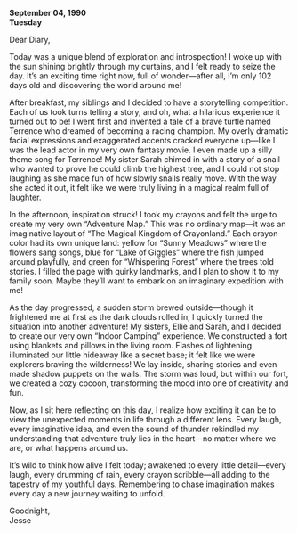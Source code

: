 
**September 04, 1990**  
**Tuesday**

Dear Diary,

Today was a unique blend of exploration and introspection! I woke up with the sun shining brightly through my curtains, and I felt ready to seize the day. It’s an exciting time right now, full of wonder—after all, I’m only 102 days old and discovering the world around me!

After breakfast, my siblings and I decided to have a storytelling competition. Each of us took turns telling a story, and oh, what a hilarious experience it turned out to be! I went first and invented a tale of a brave turtle named Terrence who dreamed of becoming a racing champion. My overly dramatic facial expressions and exaggerated accents cracked everyone up—like I was the lead actor in my very own fantasy movie. I even made up a silly theme song for Terrence! My sister Sarah chimed in with a story of a snail who wanted to prove he could climb the highest tree, and I could not stop laughing as she made fun of how slowly snails really move. With the way she acted it out, it felt like we were truly living in a magical realm full of laughter.

In the afternoon, inspiration struck! I took my crayons and felt the urge to create my very own “Adventure Map.” This was no ordinary map—it was an imaginative layout of “The Magical Kingdom of Crayonland.” Each crayon color had its own unique land: yellow for “Sunny Meadows” where the flowers sang songs, blue for “Lake of Giggles” where the fish jumped around playfully, and green for “Whispering Forest” where the trees told stories. I filled the page with quirky landmarks, and I plan to show it to my family soon. Maybe they’ll want to embark on an imaginary expedition with me!

As the day progressed, a sudden storm brewed outside—though it frightened me at first as the dark clouds rolled in, I quickly turned the situation into another adventure! My sisters, Ellie and Sarah, and I decided to create our very own “Indoor Camping” experience. We constructed a fort using blankets and pillows in the living room. Flashes of lightening illuminated our little hideaway like a secret base; it felt like we were explorers braving the wilderness! We lay inside, sharing stories and even made shadow puppets on the walls. The storm was loud, but within our fort, we created a cozy cocoon, transforming the mood into one of creativity and fun.

Now, as I sit here reflecting on this day, I realize how exciting it can be to view the unexpected moments in life through a different lens. Every laugh, every imaginative idea, and even the sound of thunder rekindled my understanding that adventure truly lies in the heart—no matter where we are, or what happens around us.

It’s wild to think how alive I felt today; awakened to every little detail—every laugh, every drumming of rain, every crayon scribble—all adding to the tapestry of my youthful days. Remembering to chase imagination makes every day a new journey waiting to unfold.

Goodnight,  
Jesse
